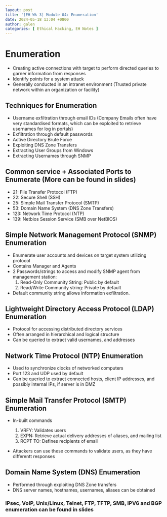 ```yaml
---
layout: post
title: '[EH Wk 3] Module 04: Enumeration'
date: 2024-05-18 13:04 +0800
author: galen
categories: [ Ethical Hacking, EH Notes ]
---
```


# Enumeration

- Creating active connections with target to perform directed queries to garner information from responses
- Identify points for a system attack
- Generally conducted in an intranet environment (Trusted private network within an organization or facility)

## Techniques for Enumeration

- Username exfiltration through email IDs (Company Emails often have very standardised formats, which can be exploited
  to retrieve usernames for log in portals)
- Exfiltration through default passwords
- Active Directory Brute Force
- Exploiting DNS Zone Transfers
- Extracting User Groups from Windows
- Extracting Usernames through SNMP

## Common service + Associated Ports to Enumerate (More can be found in slides)

- 21: File Transfer Protocol (FTP)
- 22: Secure Shell (SSH)
- 25: Simple Mail Transfer Protocol (SMTP)
- 53: Domain Name System (DNS Zone Transfers)
- 123: Network Time Protocol (NTP)
- 139: Netbios Session Service (SMB over NetBIOS)

## Simple Network Management Protocol (SNMP) Enumeration

- Enumerate user accounts and devices on target system utilizing protocol
- Contains Manager and Agents
- 2 Passwords/strings to access and modify SNMP agent from management station:
  1. Read-Only Community String: Public by default  
  2. Read/Write Community string: Private by default
- Default community string allows information exfiltration.

## Lightweight Directory Access Protocol (LDAP) Enumeration

- Protocol for accessing distributed directory services
- Often arranged in hierarchical and logical structure
- Can be queried to extract valid usernames, and addresses

## Network Time Protocol (NTP) Enumeration

- Used to synchronize clocks of networked computers
- Port 123 and UDP used by default
- Can be queried to extract connected hosts, client IP addresses, and possibly internal IPs, if server is in DMZ

## Simple Mail Transfer Protocol (SMTP) Enumeration

- In-built commands

    1.	VRFY: Validates users
    2.	EXPN: Retrieve actual delivery addresses of aliases, and mailing list
    3.	RCPT TO: Defines recipients of email
- Attackers can use these commands to validate users, as they have differentt responses

## Domain Name System (DNS) Enumeration

- Performed through exploiting DNS Zone transfers
- DNS server names, hostnames, usernames, aliases can be obtained

### **IPsec, VoIP, Unix/Linux, Telnet, FTP, TFTP, SMB, IPV6 and BGP enumeration can be found in slides**


